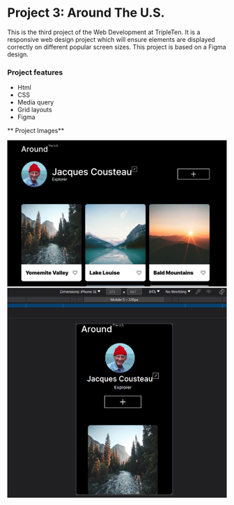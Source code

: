 # Project 3: Around The U.S.

This is the third project of the Web Development at TripleTen. It is a responsive web design project which will ensure elements are displayed correctly on different popular screen sizes. This project is based on a Figma design.

### Project features

- Html
- CSS
- Media query
- Grid layouts
- Figma

** Project Images**

![Alt text](<around the u.s (responsive design 1).png>)
![Alt text](<responsive web design (mobile).png>)
